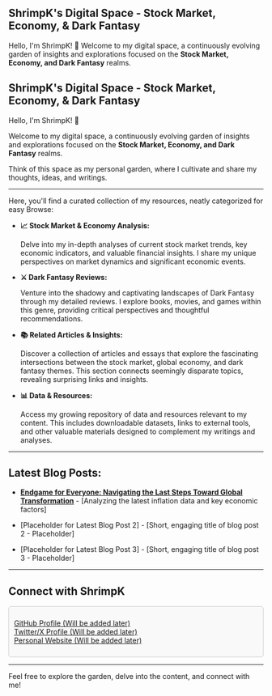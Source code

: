 <head>
    <link rel="stylesheet" href="https://cdnjs.cloudflare.com/ajax/libs/font-awesome/5.15.4/css/all.min.css">
</head>

## ShrimpK's Digital Space - Stock Market, Economy, & Dark Fantasy
Hello, I'm ShrimpK! 👋
Welcome to my digital space, a continuously evolving garden of insights and explorations focused on the **Stock Market, Economy, and Dark Fantasy** realms.

## ShrimpK's Digital Space - Stock Market, Economy, & Dark Fantasy

Hello, I'm ShrimpK\! 👋

Welcome to my digital space, a continuously evolving garden of insights and explorations focused on the **Stock Market, Economy, and Dark Fantasy** realms.

Think of this space as my personal garden, where I cultivate and share my thoughts, ideas, and writings.

---

Here, you'll find a curated collection of my resources, neatly categorized for easy Browse:

  * **📈 Stock Market & Economy Analysis:**

    Delve into my in-depth analyses of current stock market trends, key economic indicators, and valuable financial insights. I share my unique perspectives on market dynamics and significant economic events.

  * **⚔️ Dark Fantasy Reviews:**

    Venture into the shadowy and captivating landscapes of Dark Fantasy through my detailed reviews. I explore books, movies, and games within this genre, providing critical perspectives and thoughtful recommendations.

  * **📚 Related Articles & Insights:**

    Discover a collection of articles and essays that explore the fascinating intersections between the stock market, global economy, and dark fantasy themes. This section connects seemingly disparate topics, revealing surprising links and insights.

  * **📊 Data & Resources:**

    Access my growing repository of data and resources relevant to my content. This includes downloadable datasets, links to external tools, and other valuable materials designed to complement my writings and analyses.

---

## Latest Blog Posts:

*   **[Endgame for Everyone: Navigating the Last Steps Toward Global Transformation](https://shrimpbook.github.io/AltContents/economic%20insights/2025/02/09/Endgame-for-Everyone-Navigating-the-Last-Steps-Toward-Global-Transformation.html)** - [Analyzing the latest inflation data and key economic factors]

*   [Placeholder for Latest Blog Post 2] - [Short, engaging title of blog post 2 - Placeholder]

*   [Placeholder for Latest Blog Post 3] - [Short, engaging title of blog post 3 - Placeholder]

---

## Connect with ShrimpK

<div style="border: 1px solid #ccc; padding: 10px; border-radius: 5px; background-color: #f9f9f9;">
    <ul style="list-style: none; padding: 0;">
        <li>
            <i class="fab fa-github"></i> 
            <a href="#" target="_blank">GitHub Profile (Will be added later)</a>
        </li>
        <li>
            <i class="fab fa-twitter"></i> 
            <a href="#" target="_blank">Twitter/X Profile (Will be added later)</a>
        </li>
        <li>
            <i class="fas fa-globe"></i> 
            <a href="#" target="_blank">Personal Website (Will be added later)</a>
        </li>
    </ul>
</div>

---

Feel free to explore the garden, delve into the content, and connect with me\! 
